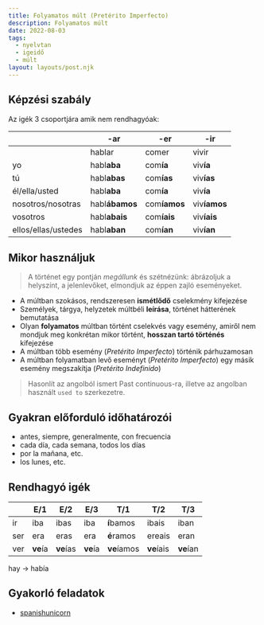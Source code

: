 ```yaml
---
title: Folyamatos múlt (Pretérito Imperfecto)
description: Folyamatos múlt
date: 2022-08-03
tags:
  - nyelvtan
  - igeidő
  - múlt
layout: layouts/post.njk
---
```


## Képzési szabály

Az igék 3 csoportjára amik nem rendhagyóak:

&nbsp; | -ar | -er | -ir
----|----|----|----
&nbsp;|hablar|comer|vivir
yo|habl**aba**|com**ía**|viv**ía**
tú|habl**abas**|com**ías**|viv**ías**
él/ella/usted|habl**aba**|com**ía**|viv**ía**
nosotros/nosotras|habl**ábamos**|com**íamos**|viv**íamos**
vosotros|habl**abais**|com**íais**|viv**íais**
ellos/ellas/ustedes|habl**aban**|com**ían**|viv**ían**

## Mikor használjuk

> A történet egy pontján *megállunk* és szétnézünk: ábrázoljuk a helyszínt, a jelenlevőket, elmondjuk az éppen zajló eseményeket.

- A múltban szokásos, rendszeresen **ismétlődő** cselekmény kifejezése
- Személyek, tárgya, helyzetek múltbéli **leírása**, történet hátterének bemutatása
- Olyan **folyamatos** múltban történt cselekvés vagy esemény, amiről nem mondjuk meg konkrétan mikor történt, **hosszan tartó történés** kifejezése
- A múltban több esemény (*Pretérito Imperfecto*) történik párhuzamosan
- A múltban folyamatban levő eseményt (*Pretérito Imperfecto*) egy másik esemény megszakítja (*Pretérito Indefinido*)

> Hasonlít az angolból ismert Past continuous-ra, illetve az angolban használt `used to` szerkezetre.

## Gyakran előforduló időhatározói

- antes, siempre, generalmente, con frecuencia
- cada día, cada semana, todos los días
- por la mañana, etc.
- los lunes, etc.

## Rendhagyó igék

&nbsp;| E/1| E/2| E/3| T/1| T/2| T/3
----|----|----|----|----|----|----
ir|iba|ibas|iba|**í**bamos|ibais|iban
ser|era|eras|era|**é**ramos|ereais|eran
ver|**ve**ía|**ve**ías|**ve**ía|**ve**íamos|**ve**íais|**ve**ían

hay &rarr; había

## Gyakorló feladatok

- [spanishunicorn](https://www.spanishunicorn.com/ejercicios-de-gramatica-preterito-imperfecto/)
